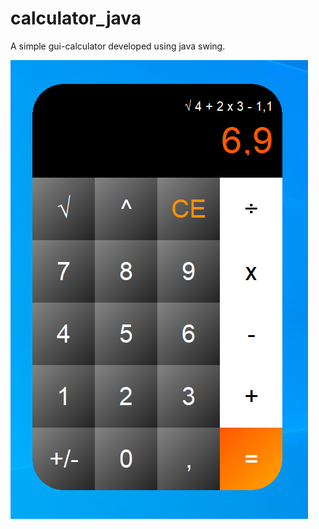 # calculator_java
A simple gui-calculator developed using java swing.

![Alt text](img.png?raw=true "Optional Title")